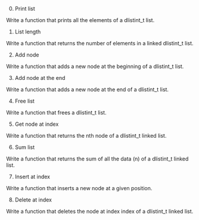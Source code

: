 0. Print list

Write a function that prints all the elements of a dlistint_t list.

1. List length

Write a function that returns the number of elements in a linked dlistint_t list.

2. Add node

Write a function that adds a new node at the beginning of a dlistint_t list.

3. Add node at the end

Write a function that adds a new node at the end of a dlistint_t list.

4. Free list

Write a function that frees a dlistint_t list.

5. Get node at index

Write a function that returns the nth node of a dlistint_t linked list.

6. Sum list

Write a function that returns the sum of all the data (n) of a dlistint_t linked list.

7. Insert at index

Write a function that inserts a new node at a given position.

8. Delete at index

Write a function that deletes the node at index index of a dlistint_t linked list.